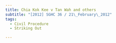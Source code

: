 ```yaml
---
title: Chia Kok Kee v Tan Wah and others
subtitle: "[2012] SGHC 36 / 21\_February\_2012"
tags:
  - Civil Procedure
  - Striking Out

---
```



